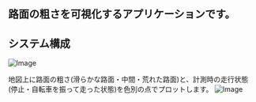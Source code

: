 ## 路面の粗さを可視化するアプリケーションです。

## システム構成
![Image](https://github.com/user-attachments/assets/63505cef-a6c5-4cb4-9ab5-bc361e7436e1)

地図上に路面の粗さ(滑らかな路面・中間・荒れた路面)と、計測時の走行状態(停止・自転車を振って走った状態)を色別の点でプロットします。
![Image](https://github.com/user-attachments/assets/41c05345-7806-495d-b41b-eb69d29fabf0)
